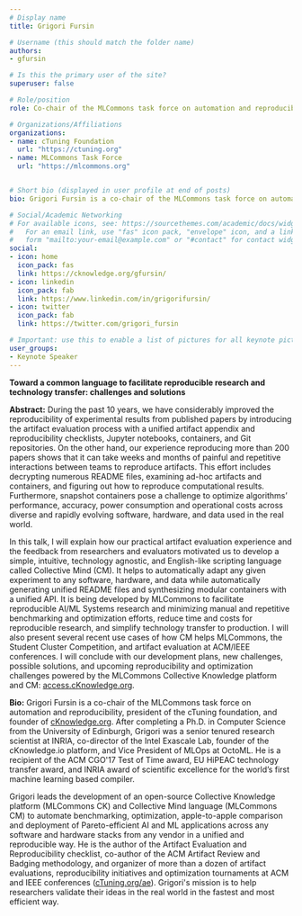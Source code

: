 ```yaml
---
# Display name
title: Grigori Fursin

# Username (this should match the folder name)
authors:
- gfursin

# Is this the primary user of the site?
superuser: false

# Role/position
role: Co-chair of the MLCommons task force on automation and reproducibility, President of the cTuning foundation, and Founder of cKnowledge.org

# Organizations/Affiliations
organizations:
- name: cTuning Foundation
  url: "https://ctuning.org"
- name: MLCommons Task Force
  url: "https://mlcommons.org"


# Short bio (displayed in user profile at end of posts)
bio: Grigori Fursin is a co-chair of the MLCommons task force on automation and reproducibility, president of the cTuning foundation, and founder of [cKnowledge.org](https://cKnowledge.org).

# Social/Academic Networking
# For available icons, see: https://sourcethemes.com/academic/docs/widgets/#icons
#   For an email link, use "fas" icon pack, "envelope" icon, and a link in the
#   form "mailto:your-email@example.com" or "#contact" for contact widget.
social:
- icon: home
  icon_pack: fas
  link: https://cknowledge.org/gfursin/
- icon: linkedin
  icon_pack: fab
  link: https://www.linkedin.com/in/grigorifursin/
- icon: twitter
  icon_pack: fab
  link: https://twitter.com/grigori_fursin

# Important: use this to enable a list of pictures for all keynote pictures on the keynote speaker page.
user_groups:
- Keynote Speaker
---
```

**Toward a common language to facilitate reproducible research and technology transfer: challenges and solutions**

**Abstract:** During the past 10 years, we have considerably improved the reproducibility of experimental results from published papers by introducing the artifact evaluation process with a unified artifact appendix and reproducibility checklists, Jupyter notebooks, containers, and Git repositories. On the other hand, our experience reproducing more than 200 papers shows that it can take weeks and months of painful and repetitive interactions between teams to reproduce artifacts. This effort includes decrypting numerous README files, examining ad-hoc artifacts and containers, and figuring out how to reproduce computational results. Furthermore, snapshot containers pose a challenge to optimize algorithms’ performance, accuracy, power consumption and operational costs across diverse and rapidly evolving software, hardware, and data used in the real world.  

In this talk, I will explain how our practical artifact evaluation experience and the feedback from researchers and evaluators motivated us to develop a simple, intuitive, technology agnostic, and English-like scripting language called Collective Mind (CM). It helps to automatically adapt any given experiment to any software, hardware, and data while automatically generating unified README files and synthesizing modular containers with a unified API. It is being developed by MLCommons to facilitate reproducible AI/ML Systems research and minimizing manual and repetitive benchmarking and optimization efforts, reduce time and costs for reproducible research, and simplify technology transfer to production. I will also present several recent use cases of how CM helps MLCommons, the Student Cluster Competition, and artifact evaluation at ACM/IEEE conferences. I will conclude with our development plans, new challenges, possible solutions, and upcoming reproducibility and optimization challenges powered by the MLCommons Collective Knowledge platform and CM: [access.cKnowledge.org](https://access.cKnowledge.org).

**Bio:** Grigori Fursin is a co-chair of the MLCommons task force on automation and reproducibility, president of the cTuning foundation, and founder of [cKnowledge.org](https://cKnowledge.org). After completing a Ph.D. in Computer Science from the University of Edinburgh, Grigori was a senior tenured research scientist at INRIA, co-director of the Intel Exascale Lab, founder of the cKnowledge.io platform, and Vice President of MLOps at OctoML. He is a recipient of the ACM CGO'17 Test of Time award, EU HiPEAC technology transfer award, and INRIA award of scientific excellence for the world’s first machine learning based compiler.  

Grigori leads the development of an open-source Collective Knowledge platform (MLCommons CK) and Collective Mind language (MLCommons CM) to automate benchmarking, optimization, apple-to-apple comparison and deployment of Pareto-efficient AI and ML applications across any software and hardware stacks from any vendor in a unified and reproducible way. He is the author of the Artifact Evaluation and Reproducibility checklist, co-author of the ACM Artifact Review and Badging methodology, and organizer of more than a dozen of artifact evaluations, reproducibility initiatives and optimization tournaments at ACM and IEEE conferences ([cTuning.org/ae](https://ctuning.org/ae)). Grigori's mission is to help researchers validate their ideas in the real world in the fastest and most efficient way.
